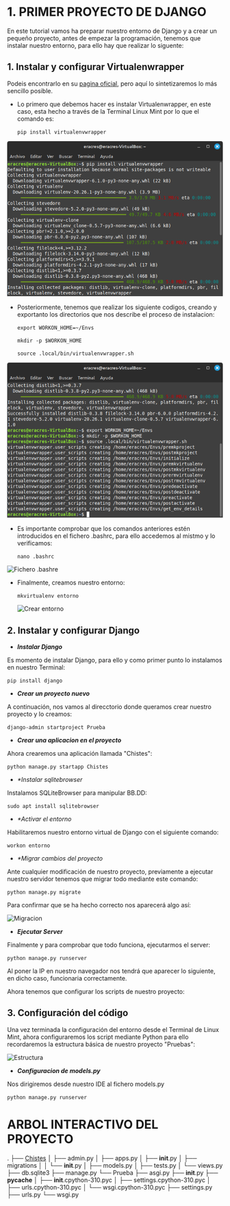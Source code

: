 # 1. PRIMER PROYECTO DE DJANGO

En este tutorial vamos ha preparar nuestro entorno de Django y a crear un pequeño proyecto, antes de empezar la programación, tenemos que instalar nuestro entorno, para ello hay que realizar lo siguente:

## 1. Instalar y configurar Virtualenwrapper 

Podeis encontrarlo en su [pagina oficial](https://virtualenvwrapper.readthedocs.io/en/latest/), pero aquí lo sintetizaremos lo más sencillo posible.

  * Lo primero que debemos hacer es instalar Virtualenwrapper, en este caso, esta hecho a través de la Terminal Linux      Mint por lo que el comando es: 
  
    ```
    pip install virtualenvwrapper
    ```
  <p align="center">
    <img src="../../../Imagenes/Django/Django1.png" alt="Instalar virtualenvwrapper" />
  </p> 
    
  * Posteriormente, tenemos que realizar los siguiente codigos, creando y exportanto los directorios que nos describe
    el proceso de instalacion:

    ```
    export WORKON_HOME=~/Envs
    ```
    ```
    mkdir -p $WORKON_HOME
    ```
    ```
    source .local/bin/virtualenvwrapper.sh
    ```

  <p align="center">
    <img src="../../../Imagenes/Django/Django2.png" alt="Comandos virtualenvwrapper" />
  </p> 
    
  * Es importante comprobar que los comandos anteriores estén introducidos en el fichero .bashrc, para ello accedemos      al mistmo y lo verificamos:
    
    ```
    nano .bashrc
    ```
  ![Fichero .bashre](Django3.png)  
    
  * Finalmente, creamos nuestro entorno:
    
    ```
    mkvirtualenv entorno
    ```
    ![Crear entorno](Django4.png)  

## 2. Instalar y configurar Django

- _**Instalar Django**_

Es momento de instalar Django, para ello y como primer punto lo instalamos en nuestro Terminal:

   ```
   pip install django
   ```

- _**Crear un proyecto nuevo**_ 

A continuación, nos vamos al direcctorio donde queramos crear nuestro proyecto y lo creamos:

   ```
   django-admin startproject Prueba
   ```

- _**Crear una aplicacion en el proyecto**_

Ahora crearemos una aplicación llamada "Chistes":

   ```
   python manage.py startapp Chistes
   ```

- _**Instalar sqlitebrowser*_

Instalamos SQLiteBrowser para manipular BB.DD:

   ```
   sudo apt install sqlitebrowser
   ```

- _**Activar el entorno*_

Habilitaremos nuestro entorno virtual de Django con el siguiente comando:

   ```
   workon entorno
   ```

- _**Migrar cambios del proyecto*_

Ante cualquier modificación de nuestro proyecto, previamente a ejecutar nuestro servidor tenemos que migrar todo mediante este comando:

   ```
   python manage.py migrate
   ```

Para confirmar que se ha hecho correcto nos aparecerá algo así:

![Migracion](Django11.png)


- _**Ejecutar Server**_

Finalmente y para comprobar que todo funciona, ejecutarmos el server:

   ```
   python manage.py runserver
   ```
Al poner la IP en nuestro navegador nos tendrá que aparecer lo siguiente, en dicho caso, funcionaria correctamente.

Ahora tenemos que configurar los scripts de nuestro proyecto:

## 3. Configuración del código

Una vez terminada la configuración del entorno desde el Terminal de Linux Mint, ahora configuraremos los script mediante Python para ello recordaremos la estructura básica de nuestro proyecto "Pruebas":

![Estructura](Django8.png)

- _**Configuracion de models.py**_

Nos dirigiremos desde nuestro IDE al fichero models.py

   ```
   python manage.py runserver
   ```


# ARBOL INTERACTIVO DEL PROYECTO
.
├── [Chistes](DWES/Tutoriales/Django/Prueba/Chistes)
│   ├── admin.py
│   ├── apps.py
│   ├── __init__.py
│   ├── migrations
│   │   └── __init__.py
│   ├── models.py
│   ├── tests.py
│   └── views.py
├── db.sqlite3
├── manage.py
└── Prueba
    ├── asgi.py
    ├── __init__.py
    ├── __pycache__
    │   ├── __init__.cpython-310.pyc
    │   ├── settings.cpython-310.pyc
    │   ├── urls.cpython-310.pyc
    │   └── wsgi.cpython-310.pyc
    ├── settings.py
    ├── urls.py
    └── wsgi.py



